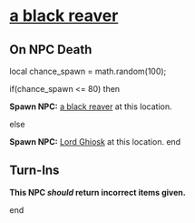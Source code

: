 #  [a black reaver](/npc/90007)



## On NPC Death

local chance_spawn = math.random(100);

if(chance_spawn <= 80) then


**Spawn NPC:**  [a black reaver](/npc/90007) at this location.

else


**Spawn NPC:**  [Lord Ghiosk](/npc/90010) at this location.
end



## Turn-Ins



**This NPC *should* return incorrect items given.**

end